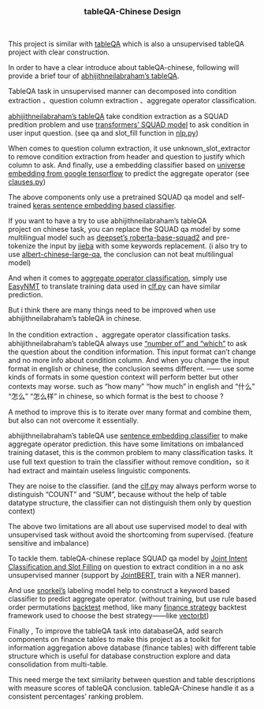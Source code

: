 <!--
construction documentation 
components description:
-->

<br />
<p align="center">
  <!--
  <a href="https://github.com/othneildrew/Best-README-Template">
    <img src="images/logo.png" alt="Logo" width="80" height="80">
  </a>
  -->
  
  <!--
  <h3 align="center">Best-README-Template</h3>
  <h3 align="center">Weighted-W2V-Senti</h3>
  -->
  <h3 align="center">tableQA-Chinese Design</h3>

  <p align="center">
    <br />
  </p>
</p>

This project is similar with [tableQA](https://github.com/abhijithneilabraham/tableQA) which is also a unsupervised tableQA project with clear construction.

In order to have a clear introduce about tableQA-chinese, following will provide a brief tour of [abhijithneilabraham’s tableQA](https://github.com/abhijithneilabraham/tableQA).

TableQA task in unsupervised manner can decomposed into condition extraction 、question column extraction 、aggregate operator classification.

[abhijithneilabraham’s tableQA](https://github.com/abhijithneilabraham/tableQA) take condition extraction as a SQUAD predition problem and use [transformers’ SQUAD model](https://huggingface.co/bert-large-uncased-whole-word-masking-finetuned-squad)
to ask condition in user input question. (see qa and slot_fill function in [nlp.py](https://github.com/abhijithneilabraham/tableQA/blob/master/tableqa/nlp.py))

When comes to question column extraction, it use unknown_slot_extractor to remove condition extraction from header and question to justify which column to ask.
And finally, use a embedding classifier based on [universe embedding from google tensorflow](https://tfhub.dev/google/universal-sentence-encoder/4) to predict the aggregate operator (see [clauses.py](https://github.com/abhijithneilabraham/tableQA/blob/master/tableqa/clauses.py))

The above components only use a pretrained SQUAD qa model and self-trained [keras sentence embedding based classifier](https://github.com/abhijithneilabraham/tableQA/blob/master/tableqa/Question_Classifier.h5).
 
If you want to have a try to use abhijithneilabraham’s tableQA   
project on chinese task, you can replace the SQUAD qa model by some multilingual model such as [deepset’s roberta-base-squad2](https://huggingface.co/deepset/roberta-base-squad2)
and pre-tokenize the input by [jieba](https://github.com/fxsjy/jieba) with some keywords replacement. (i also try to use [albert-chinese-large-qa](https://huggingface.co/wptoux/albert-chinese-large-qa), the conclusion can not beat multilingual model)

And when it comes to [aggregate operator classification](https://github.com/abhijithneilabraham/tableQA/blob/master/tableqa/clauses.py), simply use [EasyNMT](https://github.com/UKPLab/EasyNMT) to translate training data used in [clf.py](https://github.com/abhijithneilabraham/tableQA/blob/master/tableqa/clf.py) can have similar prediction.

But i think there are many things need to be improved when use abhijithneilabraham’s tableQA in chinese.

In the condition extraction 、aggregate operator classification tasks.
abhijithneilabraham’s tableQA always use [“number of” and “which”](https://github.com/abhijithneilabraham/tableQA/blob/master/tableqa/nlp.py) to ask the question about the condition information. This input format can’t change and no more info about condition column. And when you change the input format in english or chinese, the conclusion seems different. —— use some kinds of formats in some question context will perform better but other contexts may worse. such as “how many” “how much” in english and “什么” “怎么” “怎么样” in chinese, so which format is the best to choose ? 

A method to improve this is to iterate over many format and combine them, but also can not overcome it essentially.

abhijithneilabraham’s tableQA use [sentence embedding classifier](https://github.com/abhijithneilabraham/tableQA/blob/master/tableqa/clauses.py) to make aggregate operator prediction. this have some limitations on imbalanced training dataset, this is the common problem to many classification tasks. It use full text question to train the classifier without remove condition，so it had extract and maintain useless linguistic components.

They are noise to the classifier. (and the  [clf.py](https://github.com/abhijithneilabraham/tableQA/blob/master/tableqa/clf.py) may always perform worse to distinguish “COUNT” and “SUM”, because without the help of table datatype structure, the classifier can not distinguish them only by question context)

The above two limitations are all about use supervised model to deal with unsupervised task without avoid the shortcoming from supervised.
(feature sensitive and imbalance)

To tackle them. tableQA-chinese replace SQUAD qa model by [Joint Intent Classification and Slot Filling](https://github.com/monologg/JointBERT) on question to extract condition in a no ask unsupervised manner (support by [JointBERT](https://github.com/monologg/JointBERT), train with a NER manner).

And use [snorkel’s](https://github.com/snorkel-team/snorkel) labeling model help to construct a keyword based classifier to predict aggregate operator. (without training, but use rule based order permutations [backtest](https://en.wikipedia.org/wiki/Backtesting) method,  like many [finance strategy](https://en.wikipedia.org/wiki/Trading_strategy) backtest framework used to choose the best strategy——like [vectorbt](https://github.com/polakowo/vectorbt/blob/master/examples/MACDVolume.ipynb))

Finally , To improve the tableQA task into databaseQA, add search components on finance tables to make this project as a toolkit for information aggregation above database (finance tables) with different table structure which is useful for database construction explore and data consolidation from multi-table.

This need merge the text similarity between question and table descriptions with measure scores of tableQA conclusion. tableQA-Chinese handle it as a  
consistent percentages’ ranking problem.
